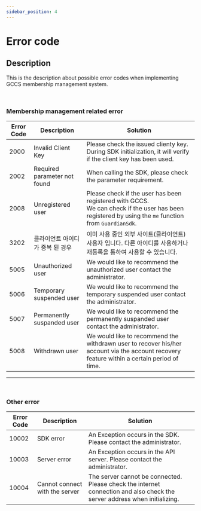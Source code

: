 ```yaml
---
sidebar_position: 4
---
```

# Error code

## Description
This is the description about possible error codes when implementing GCCS membership management system.

<br/>

### Membership management related error
|Error Code|Description|Solution|
|------|---|---|
|2000|Invalid Client Key|Please check the issued clienty key. <br/> During SDK initialization, it will verify if the client key has been used.|
|2002|Required parameter not found|When calling the SDK, please check the parameter requirement.|
|2008|Unregistered user|Please check if the user has been registered with GCCS. <br/> We can check if the user has been registered by using the `me` function from `GuardianSdk`. |
|3202|클라이언트 아이디가 중복 된 경우|이미 사용 중인 외부 사이트(클라이언트) 사용자 입니다. 다른 아이디를 사용하거나 재등록을 통하여 사용할 수 있습니다.|
|5005|Unauthorized user|We would like to recommend the unauthorized user contact the administrator.|
|5006|Temporary suspended user|We would like to recommend the temporary suspended user contact the administrator.|
|5007|Permanently suspanded user|We would like to recommend the permanently suspanded user contact the administrator.|
|5008|Withdrawn user|We would like to recommend the withdrawn user to recover his/her account via the account recovery feature within a certain period of time.|

---

<br/>

### Other error
|Error Code|Description|Solution|
|------|---|---|
|10002|SDK error|An Exception occurs in the SDK. Please contact the administrator.|
|10003|Server error|An Exception occurs in the API server. Please contact the administrator.|
|10004|Cannot connect with the server|The server cannot be connected. Please check the internet connection and also check the server address when initializing.|

















